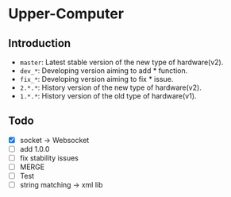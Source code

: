 # Upper-Computer

## Introduction
- `master`: Latest stable version of the new type of hardware(v2).
- `dev_*`: Developing version aiming to add * function.
- `fix_*`: Developing version aiming to fix * issue.
- `2.*.*`: History version of the new type of hardware(v2).
- `1.*.*`: History version of the old type of hardware(v1).

## Todo
- [x] socket -> Websocket
- [ ] add 1.0.0
- [ ] fix stability issues
- [ ] MERGE
- [ ] Test
- [ ] string matching -> xml lib
